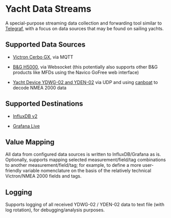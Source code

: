 # Yacht Data Streams

A special-purpose streaming data collection and forwarding tool similar to [Telegraf](https://www.influxdata.com/time-series-platform/telegraf/), with a focus on data sources that may be found on sailing yachts.

## Supported Data Sources

- [Victron Cerbo GX](https://www.victronenergy.com/panel-systems-remote-monitoring/cerbo-gx), via MQTT

- [B&G H5000](https://www.bandg.com/en-gb/bg/series/h5000/), via Websocket (this potentially also supports other B&G products like MFDs using the Navico GoFree web interface)

- [Yacht Device YDWG-02 and YDEN-02](https://www.yachtd.com/products/wifi_gateway.html) via UDP and using [canboat](https://github.com/canboat/canboatjs) to decode NMEA 2000 data

## Supported Destinations

- [InfluxDB v2](https://www.influxdata.com/)

- [Grafana Live](https://grafana.com/docs/grafana/latest/setup-grafana/set-up-grafana-live/)

## Value Mapping

All data from configured data sources is written to InfluxDB/Grafana as is. Optionally, supports mapping selected measurement/field/tag combinations to another measurement/field/tag; for example, to define a more user-friendly variable nomenclature on the basis of the relatively technical Victron/NMEA 2000 fields and tags.

## Logging

Supports logging of all received YDWG-02 / YDEN-02 data to text file (with log rotation), for debugging/analysis purposes.

